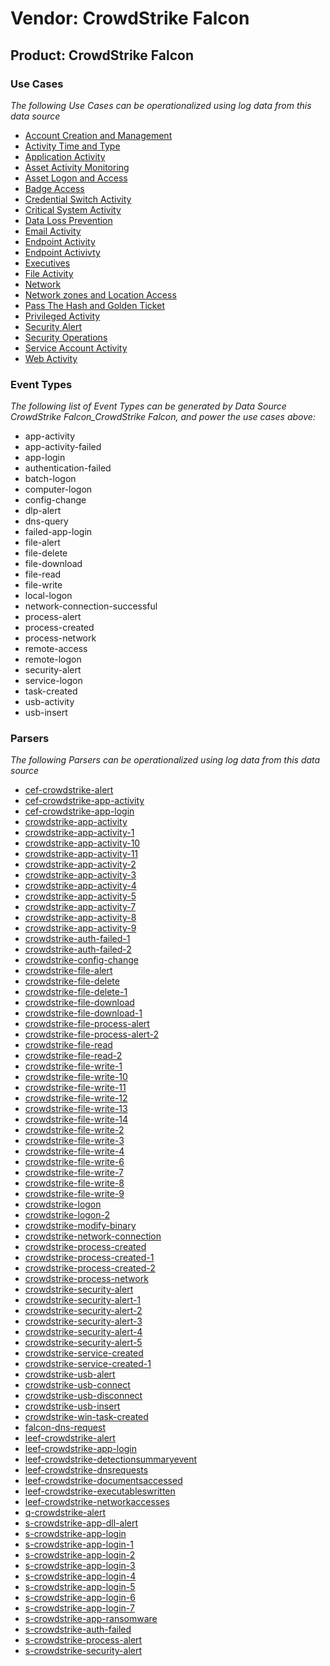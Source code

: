 Vendor: CrowdStrike Falcon
==========================
Product: CrowdStrike Falcon
---------------------------

### Use Cases

_The following Use Cases can be operationalized using log data from this data source_

* [Account Creation and Management](../UseCases/usecase_account_creation_and_management.md)
* [Activity Time  and Type](../UseCases/usecase_activity_time__and_type.md)
* [Application Activity](../UseCases/usecase_application_activity.md)
* [Asset Activity Monitoring](../UseCases/usecase_asset_activity_monitoring.md)
* [Asset Logon and Access](../UseCases/usecase_asset_logon_and_access.md)
* [Badge Access](../UseCases/usecase_badge_access.md)
* [Credential Switch Activity](../UseCases/usecase_credential_switch_activity.md)
* [Critical System Activity](../UseCases/usecase_critical_system_activity.md)
* [Data Loss Prevention](../UseCases/usecase_data_loss_prevention.md)
* [Email Activity](../UseCases/usecase_email_activity.md)
* [Endpoint Activity](../UseCases/usecase_endpoint_activity.md)
* [Endpoint Activivty](../UseCases/usecase_endpoint_activivty.md)
* [Executives](../UseCases/usecase_executives.md)
* [File Activity](../UseCases/usecase_file_activity.md)
* [Network](../UseCases/usecase_network.md)
* [Network zones and Location Access](../UseCases/usecase_network_zones_and_location_access.md)
* [Pass The Hash and Golden Ticket](../UseCases/usecase_pass_the_hash_and_golden_ticket.md)
* [Privileged Activity](../UseCases/usecase_privileged_activity.md)
* [Security Alert](../UseCases/usecase_security_alert.md)
* [Security Operations](../UseCases/usecase_security_operations.md)
* [Service Account Activity](../UseCases/usecase_service_account_activity.md)
* [Web Activity](../UseCases/usecase_web_activity.md)


### Event Types

_The following list of Event Types can be generated by Data Source CrowdStrike Falcon_CrowdStrike Falcon, and power the use cases above:_

- app-activity
- app-activity-failed
- app-login
- authentication-failed
- batch-logon
- computer-logon
- config-change
- dlp-alert
- dns-query
- failed-app-login
- file-alert
- file-delete
- file-download
- file-read
- file-write
- local-logon
- network-connection-successful
- process-alert
- process-created
- process-network
- remote-access
- remote-logon
- security-alert
- service-logon
- task-created
- usb-activity
- usb-insert


### Parsers

_The following Parsers can be operationalized using log data from this data source_

* [cef-crowdstrike-alert](../Parsers/parserContent_cef-crowdstrike-alert.md)
* [cef-crowdstrike-app-activity](../Parsers/parserContent_cef-crowdstrike-app-activity.md)
* [cef-crowdstrike-app-login](../Parsers/parserContent_cef-crowdstrike-app-login.md)
* [crowdstrike-app-activity](../Parsers/parserContent_crowdstrike-app-activity.md)
* [crowdstrike-app-activity-1](../Parsers/parserContent_crowdstrike-app-activity-1.md)
* [crowdstrike-app-activity-10](../Parsers/parserContent_crowdstrike-app-activity-10.md)
* [crowdstrike-app-activity-11](../Parsers/parserContent_crowdstrike-app-activity-11.md)
* [crowdstrike-app-activity-2](../Parsers/parserContent_crowdstrike-app-activity-2.md)
* [crowdstrike-app-activity-3](../Parsers/parserContent_crowdstrike-app-activity-3.md)
* [crowdstrike-app-activity-4](../Parsers/parserContent_crowdstrike-app-activity-4.md)
* [crowdstrike-app-activity-5](../Parsers/parserContent_crowdstrike-app-activity-5.md)
* [crowdstrike-app-activity-7](../Parsers/parserContent_crowdstrike-app-activity-7.md)
* [crowdstrike-app-activity-8](../Parsers/parserContent_crowdstrike-app-activity-8.md)
* [crowdstrike-app-activity-9](../Parsers/parserContent_crowdstrike-app-activity-9.md)
* [crowdstrike-auth-failed-1](../Parsers/parserContent_crowdstrike-auth-failed-1.md)
* [crowdstrike-auth-failed-2](../Parsers/parserContent_crowdstrike-auth-failed-2.md)
* [crowdstrike-config-change](../Parsers/parserContent_crowdstrike-config-change.md)
* [crowdstrike-file-alert](../Parsers/parserContent_crowdstrike-file-alert.md)
* [crowdstrike-file-delete](../Parsers/parserContent_crowdstrike-file-delete.md)
* [crowdstrike-file-delete-1](../Parsers/parserContent_crowdstrike-file-delete-1.md)
* [crowdstrike-file-download](../Parsers/parserContent_crowdstrike-file-download.md)
* [crowdstrike-file-download-1](../Parsers/parserContent_crowdstrike-file-download-1.md)
* [crowdstrike-file-process-alert](../Parsers/parserContent_crowdstrike-file-process-alert.md)
* [crowdstrike-file-process-alert-2](../Parsers/parserContent_crowdstrike-file-process-alert-2.md)
* [crowdstrike-file-read](../Parsers/parserContent_crowdstrike-file-read.md)
* [crowdstrike-file-read-2](../Parsers/parserContent_crowdstrike-file-read-2.md)
* [crowdstrike-file-write-1](../Parsers/parserContent_crowdstrike-file-write-1.md)
* [crowdstrike-file-write-10](../Parsers/parserContent_crowdstrike-file-write-10.md)
* [crowdstrike-file-write-11](../Parsers/parserContent_crowdstrike-file-write-11.md)
* [crowdstrike-file-write-12](../Parsers/parserContent_crowdstrike-file-write-12.md)
* [crowdstrike-file-write-13](../Parsers/parserContent_crowdstrike-file-write-13.md)
* [crowdstrike-file-write-14](../Parsers/parserContent_crowdstrike-file-write-14.md)
* [crowdstrike-file-write-2](../Parsers/parserContent_crowdstrike-file-write-2.md)
* [crowdstrike-file-write-3](../Parsers/parserContent_crowdstrike-file-write-3.md)
* [crowdstrike-file-write-4](../Parsers/parserContent_crowdstrike-file-write-4.md)
* [crowdstrike-file-write-6](../Parsers/parserContent_crowdstrike-file-write-6.md)
* [crowdstrike-file-write-7](../Parsers/parserContent_crowdstrike-file-write-7.md)
* [crowdstrike-file-write-8](../Parsers/parserContent_crowdstrike-file-write-8.md)
* [crowdstrike-file-write-9](../Parsers/parserContent_crowdstrike-file-write-9.md)
* [crowdstrike-logon](../Parsers/parserContent_crowdstrike-logon.md)
* [crowdstrike-logon-2](../Parsers/parserContent_crowdstrike-logon-2.md)
* [crowdstrike-modify-binary](../Parsers/parserContent_crowdstrike-modify-binary.md)
* [crowdstrike-network-connection](../Parsers/parserContent_crowdstrike-network-connection.md)
* [crowdstrike-process-created](../Parsers/parserContent_crowdstrike-process-created.md)
* [crowdstrike-process-created-1](../Parsers/parserContent_crowdstrike-process-created-1.md)
* [crowdstrike-process-created-2](../Parsers/parserContent_crowdstrike-process-created-2.md)
* [crowdstrike-process-network](../Parsers/parserContent_crowdstrike-process-network.md)
* [crowdstrike-security-alert](../Parsers/parserContent_crowdstrike-security-alert.md)
* [crowdstrike-security-alert-1](../Parsers/parserContent_crowdstrike-security-alert-1.md)
* [crowdstrike-security-alert-2](../Parsers/parserContent_crowdstrike-security-alert-2.md)
* [crowdstrike-security-alert-3](../Parsers/parserContent_crowdstrike-security-alert-3.md)
* [crowdstrike-security-alert-4](../Parsers/parserContent_crowdstrike-security-alert-4.md)
* [crowdstrike-security-alert-5](../Parsers/parserContent_crowdstrike-security-alert-5.md)
* [crowdstrike-service-created](../Parsers/parserContent_crowdstrike-service-created.md)
* [crowdstrike-service-created-1](../Parsers/parserContent_crowdstrike-service-created-1.md)
* [crowdstrike-usb-alert](../Parsers/parserContent_crowdstrike-usb-alert.md)
* [crowdstrike-usb-connect](../Parsers/parserContent_crowdstrike-usb-connect.md)
* [crowdstrike-usb-disconnect](../Parsers/parserContent_crowdstrike-usb-disconnect.md)
* [crowdstrike-usb-insert](../Parsers/parserContent_crowdstrike-usb-insert.md)
* [crowdstrike-win-task-created](../Parsers/parserContent_crowdstrike-win-task-created.md)
* [falcon-dns-request](../Parsers/parserContent_falcon-dns-request.md)
* [leef-crowdstrike-alert](../Parsers/parserContent_leef-crowdstrike-alert.md)
* [leef-crowdstrike-app-login](../Parsers/parserContent_leef-crowdstrike-app-login.md)
* [leef-crowdstrike-detectionsummaryevent](../Parsers/parserContent_leef-crowdstrike-detectionsummaryevent.md)
* [leef-crowdstrike-dnsrequests](../Parsers/parserContent_leef-crowdstrike-dnsrequests.md)
* [leef-crowdstrike-documentsaccessed](../Parsers/parserContent_leef-crowdstrike-documentsaccessed.md)
* [leef-crowdstrike-executableswritten](../Parsers/parserContent_leef-crowdstrike-executableswritten.md)
* [leef-crowdstrike-networkaccesses](../Parsers/parserContent_leef-crowdstrike-networkaccesses.md)
* [q-crowdstrike-alert](../Parsers/parserContent_q-crowdstrike-alert.md)
* [s-crowdstrike-app-dll-alert](../Parsers/parserContent_s-crowdstrike-app-dll-alert.md)
* [s-crowdstrike-app-login](../Parsers/parserContent_s-crowdstrike-app-login.md)
* [s-crowdstrike-app-login-1](../Parsers/parserContent_s-crowdstrike-app-login-1.md)
* [s-crowdstrike-app-login-2](../Parsers/parserContent_s-crowdstrike-app-login-2.md)
* [s-crowdstrike-app-login-3](../Parsers/parserContent_s-crowdstrike-app-login-3.md)
* [s-crowdstrike-app-login-4](../Parsers/parserContent_s-crowdstrike-app-login-4.md)
* [s-crowdstrike-app-login-5](../Parsers/parserContent_s-crowdstrike-app-login-5.md)
* [s-crowdstrike-app-login-6](../Parsers/parserContent_s-crowdstrike-app-login-6.md)
* [s-crowdstrike-app-login-7](../Parsers/parserContent_s-crowdstrike-app-login-7.md)
* [s-crowdstrike-app-ransomware](../Parsers/parserContent_s-crowdstrike-app-ransomware.md)
* [s-crowdstrike-auth-failed](../Parsers/parserContent_s-crowdstrike-auth-failed.md)
* [s-crowdstrike-process-alert](../Parsers/parserContent_s-crowdstrike-process-alert.md)
* [s-crowdstrike-security-alert](../Parsers/parserContent_s-crowdstrike-security-alert.md)

